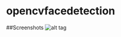 # opencvfacedetection
##Screenshots
![alt tag](https://github.com/HERBSandSPICES/opencvfacedetection/blob/master/device-2015-12-08-165055.png)

